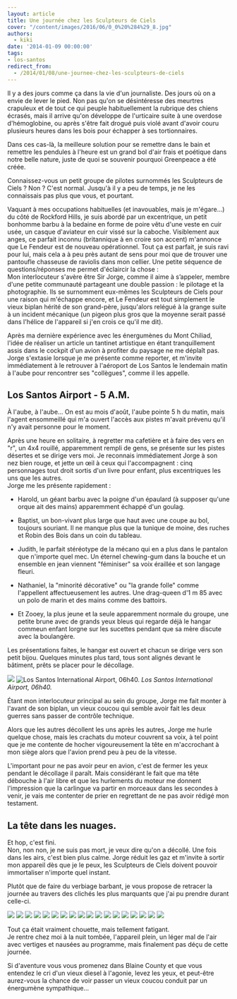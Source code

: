```yaml
---
layout: article
title: Une journée chez les Sculpteurs de Ciels
cover: "/content/images/2016/06/0_0%20%284%29_8.jpg"
authors:
  - kiki
date: '2014-01-09 00:00:00'
tags:
- los-santos
redirect_from:
  - /2014/01/08/une-journee-chez-les-sculpteurs-de-ciels
---
```


Il y a des jours comme ça dans la vie d'un journaliste. Des jours où on a envie de lever le pied. Non pas qu'on se désintéresse des meurtres crapuleux et de tout ce qui peuple habituellement la rubrique des chiens écrasés, mais il arrive qu'on développe de l'urticaire suite à une overdose d'hémoglobine, ou après s'être fait drogué puis violé avant d'avoir couru plusieurs heures dans les bois pour échapper à ses tortionnaires.

Dans ces cas-là, la meilleure solution pour se remettre dans le bain et remettre les pendules à l'heure est un grand bol d'air frais et poétique dans notre belle nature, juste de quoi se souvenir pourquoi Greenpeace a été créée.

Connaissez-vous un petit groupe de pilotes surnommés les Sculpteurs de Ciels ? Non ? C'est normal. Jusqu'à il y a peu de temps, je ne les connaissais pas plus que vous, et pourtant.

Vaquant à mes occupations habituelles (et inavouables, mais je m'égare...) du côté de Rockford Hills, je suis abordé par un excentrique, un petit bonhomme barbu à la bedaine en forme de poire vêtu d'une veste en cuir usée, un casque d'aviateur en cuir vissé sur la caboche. Visiblement aux anges, ce parfait inconnu (britannique à en croire son accent) m'annonce que Le Fendeur est de nouveau opérationnel. Tout ça est parfait, je suis ravi pour lui, mais cela a à peu près autant de sens pour moi que de trouver une pantoufle chasseuse de raviolis dans mon cellier. Une petite séquence de questions/réponses me permet d'éclaircir la chose :  
Mon interlocuteur s'avère être Sir Jorge, comme il aime à s’appeler, membre d'une petite communauté partageant une double passion : le pilotage et la photographie. Ils se surnomment eux-mêmes les Sculpteurs de Ciels pour une raison qui m'échappe encore, et Le Fendeur est tout simplement le vieux biplan hérité de son grand-père, jusqu'alors relégué à la grange suite à un incident mécanique (un pigeon plus gros que la moyenne serait passé dans l'hélice de l'appareil si j'en crois ce qu'il me dit).

Après ma dernière expérience avec les énergumènes du Mont Chiliad, l'idée de réaliser un article un tantinet artistique en étant tranquillement assis dans le cockpit d'un avion à profiter du paysage ne me déplaît pas. Jorge s'extasie lorsque je me présente comme reporter, et m'invite immédiatement à le retrouver à l'aéroport de Los Santos le lendemain matin à l'aube pour rencontrer ses "collègues", comme il les appelle.

## Los Santos Airport - 5 A.M.

À l'aube, à l'aube... On est au mois d'août, l'aube pointe 5 h du matin, mais l'agent ensommeillé qui m'a ouvert l'accès aux pistes m'avait prévenu qu'il n'y avait personne pour le moment.

Après une heure en solitaire, à regretter ma cafetière et à faire des vers en "r", un 4x4 rouillé, apparemment rempli de gens, se présente sur les pistes désertes et se dirige vers moi. Je reconnais immédiatement Jorge à son nez bien rouge, et jette un œil à ceux qui l'accompagnent : cinq personnages tout droit sortis d'un livre pour enfant, plus excentriques les uns que les autres.  
Jorge me les présente rapidement :

- Harold, un géant barbu avec la poigne d'un épaulard (à supposer qu'une orque ait des mains) apparemment échappé d'un goulag.

- Baptist, un bon-vivant plus large que haut avec une coupe au bol, toujours souriant. Il ne manque plus que la tunique de moine, des ruches et Robin des Bois dans un coin du tableau.

- Judith, le parfait stéréotype de la mécano qui en a plus dans le pantalon que n'importe quel mec. Un éternel chewing-gum dans la bouche et un ensemble en jean viennent "féminiser" sa voix éraillée et son langage fleuri.

- Nathaniel, la "minorité décorative" ou "la grande folle" comme l'appellent affectueusement les autres. Une drag-queen d'1 m 85 avec un polo de marin et des mains comme des battoirs.

- Et Zooey, la plus jeune et la seule apparemment normale du groupe, une petite brune avec de grands yeux bleus qui regarde déjà le hangar commeun enfant lorgne sur les sucettes pendant que sa mère discute avec la boulangère.

Les présentations faites, le hangar est ouvert et chacun se dirige vers son petit bijou. Quelques minutes plus tard, tous sont alignés devant le bâtiment, prêts se placer pour le décollage.

![](/content/images/2016/06/0_0%20%2815%29_1.jpg)
![Los Santos International Airport, 06h40.](/content/images/2016/06/0_0%20%2814%29_2.jpg)
_Los Santos International Airport, 06h40._

Étant mon interlocuteur principal au sein du groupe, Jorge me fait monter à l'avant de son biplan, un vieux coucou qui semble avoir fait les deux guerres sans passer de contrôle technique.

Alors que les autres décollent les uns après les autres, Jorge me hurle quelque chose, mais les crachats du moteur couvrent sa voix, à tel point que je me contente de hocher vigoureusement la tête en m'accrochant à mon siège alors que l'avion prend peu à peu de la vitesse.

L'important pour ne pas avoir peur en avion, c'est de fermer les yeux pendant le décollage il paraît. Mais considérant le fait que ma tête débouche à l'air libre et que les hurlements du moteur me donnent l'impression que la carlingue va partir en morceaux dans les secondes à venir, je vais me contenter de prier en regrettant de ne pas avoir rédigé mon testament.

## La tête dans les nuages.

Et hop, c'est fini.  
Non, non non, je ne suis pas mort, je veux dire qu'on a décollé. Une fois dans les airs, c'est bien plus calme. Jorge réduit les gaz et m'invite à sortir mon appareil dès que je le peux, les Sculpteurs de Ciels doivent pouvoir immortaliser n'importe quel instant.

Plutôt que de faire du verbiage barbant, je vous propose de retracer la journée au travers des clichés les plus marquants que j'ai pu prendre durant celle-ci.

![](/content/images/2016/06/0_0%20%2813%29_1.jpg)
![](/content/images/2016/06/0_0%20%2821%29.jpg)
![](/content/images/2016/06/0_0%20%2812%29_1.jpg)
![](/content/images/2016/06/0_0%20%284%29_7.jpg)
![](/content/images/2016/06/0_0%20%2822%29_0.jpg)
![](/content/images/2016/06/0_0%20%288%29_4.jpg)
![](/content/images/2016/06/0_0%20%282%29_6.jpg)
![](/content/images/2016/06/0_0%20%283%29_7.jpg)
![](/content/images/2016/06/0_0%20%2813%29_2.jpg)
![](/content/images/2016/06/0_0%20%2810%29_4.jpg)
![](/content/images/2016/06/0_0%20%2811%29_2.jpg)
![](/content/images/2016/06/0_0%20%2810%29_3.jpg)
![](/content/images/2016/06/0_0%20%287%29_4.jpg)
![](/content/images/2016/06/0_0%20%289%29_5.jpg)
![](/content/images/2016/06/0_0%20%285%29_6.jpg)
![](/content/images/2016/06/0_0%20%286%29_5.jpg)
![](/content/images/2016/06/0_0%20%2839%29.jpg)
![](/content/images/2016/06/0_0%20%2829%29.jpg)

Tout ça était vraiment chouette, mais tellement fatigant.  
Je rentre chez moi à la nuit tombée, l'appareil plein, un léger mal de l'air avec vertiges et nausées au programme, mais finalement pas déçu de cette journée.

Si d'aventure vous vous promenez dans Blaine County et que vous entendez le cri d'un vieux diesel à l'agonie, levez les yeux, et peut-être aurez-vous la chance de voir passer un vieux coucou conduit par un énergumène sympathique...